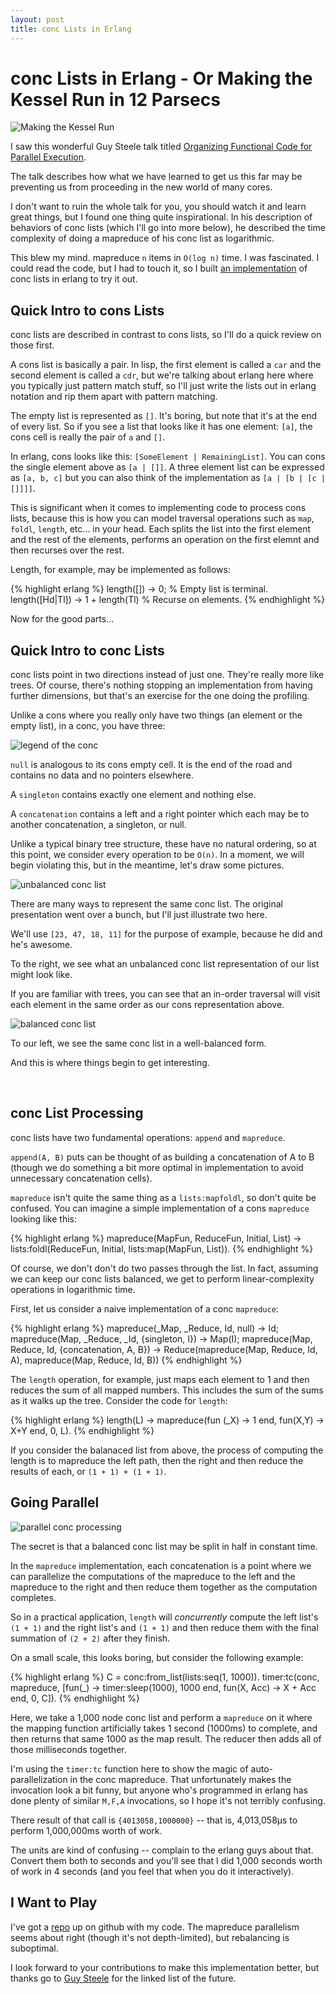 ```yaml
---
layout: post
title: conc Lists in Erlang
---
```


# conc Lists in Erlang - Or Making the Kessel Run in 12 Parsecs

<div>
  <img src="/images/kesselrun.png"
       alt="Making the Kessel Run"
       class="floatright"/>
</div>

I saw this wonderful Guy Steele talk titled [Organizing Functional
Code for Parallel Execution][guytalk].

The talk describes how what we have learned to get us this far may be
preventing us from proceeding in the new world of many cores.

I don't want to ruin the whole talk for you, you should watch it and
learn great things, but I found one thing quite inspirational.  In his
description of behaviors of conc lists (which I'll go into more
below), he described the time complexity of doing a mapreduce of his
conc list as logarithmic.

This blew my mind.  mapreduce `n` items in `O(log n)` time.  I was
fascinated.  I could read the code, but I had to touch it, so I built
[an implementation][repo] of conc lists in erlang to try it out.

## Quick Intro to cons Lists

conc lists are described in contrast to cons lists, so I'll do a quick
review on those first.

A cons list is basically a pair.  In lisp, the first element is called
a `car` and the second element is called a `cdr`, but we're talking
about erlang here where you typically just pattern match stuff, so
I'll just write the lists out in erlang notation and rip them apart
with pattern matching.

The empty list is represented as `[]`.  It's boring, but note that
it's at the end of every list.  So if you see a list that looks like
it has one element:  `[a]`, the cons cell is really the pair of `a`
and `[]`.

In erlang, cons looks like this: `[SomeElement | RemainingList]`.  You
can cons the single element above as `[a | []]`.  A three element list
can be expressed as `[a, b, c]` but you can also think of the
implementation as `[a | [b | [c | []]]]`.

This is significant when it comes to implementing code to process cons
lists, because this is how you can model traversal operations such as
`map`, `foldl`, `length`, etc... in your head.  Each splits the list
into the first element and the rest of the elements, performs an
operation on the first elemnt and then recurses over the rest.

Length, for example, may be implemented as follows:

{% highlight erlang %}
length([]) -> 0;                   % Empty list is terminal.
length([Hd|Tl]) -> 1 + length(Tl)  % Recurse on elements.
{% endhighlight %}

Now for the good parts...

## Quick Intro to conc Lists

conc lists point in two directions instead of just one.  They're
really more like trees.  Of course, there's nothing stopping an
implementation from having further dimensions, but that's an exercise
for the one doing the profiling.

Unlike a cons where you really only have two things (an element or the
empty list), in a conc, you have three:

<div>
  <img src="/images/conc-legend.png"
    alt="legend of the conc" class="centered"/>
</div>

`null` is analogous to its cons empty cell.  It is the end of the road
and contains no data and no pointers elsewhere.

A `singleton` contains exactly one element and nothing else.

A `concatenation` contains a left and a right pointer which each may
be to another concatenation, a singleton, or null.

Unlike a typical binary tree structure, these have no natural
ordering, so at this point, we consider every operation to be `O(n)`.
In a moment, we will begin violating this, but in the meantime, let's
draw some pictures.

<div>
  <img src="/images/conc-unbalanced.png"
       alt="unbalanced conc list"
       class="floatright"/>
</div>

There are many ways to represent the same conc list.  The original
presentation went over a bunch, but I'll just illustrate two here.

We'll use `[23, 47, 18, 11]` for the purpose of example, because he
did and he's awesome.

To the right, we see what an unbalanced conc list representation of
our list might look like.

If you are familiar with trees, you can see that an in-order traversal
will visit each element in the same order as our cons representation
above.

<div>
  <img src="/images/conc-balanced.png"
       alt="balanced conc list"
       class="floatleft"/>
</div>

To our left, we see the same conc list in a well-balanced form.

And this is where things begin to get interesting.

<br style="clear: both"/>

## conc List Processing

conc lists have two fundamental operations: `append` and `mapreduce`.

`append(A, B)` puts can be thought of as building a concatenation of A
to B (though we do something a bit more optimal in implementation to
avoid unnecessary concatenation cells).

`mapreduce` isn't quite the same thing as a `lists:mapfoldl`, so don't
quite be confused.  You can imagine a simple implementation of a cons
`mapreduce` looking like this:

{% highlight erlang %}
mapreduce(MapFun, ReduceFun, Initial, List) ->
    lists:foldl(ReduceFun, Initial,
                lists:map(MapFun, List)).
{% endhighlight %}

Of course, we don't don't do two passes through the list.  In fact,
assuming we can keep our conc lists balanced, we get to perform
linear-complexity operations in logarithmic time.

First, let us consider a naive implementation of a conc `mapreduce`:

{% highlight erlang %}
mapreduce(_Map, _Reduce, Id, null) ->
    Id;
mapreduce(Map, _Reduce, _Id, {singleton, I}) ->
    Map(I);
mapreduce(Map, Reduce, Id, {concatenation, A, B}) ->
    Reduce(mapreduce(Map, Reduce, Id, A),
           mapreduce(Map, Reduce, Id, B))
{% endhighlight %}

The `length` operation, for example, just maps each element to 1 and
then reduces the sum of all mapped numbers.  This includes the sum of
the sums as it walks up the tree.  Consider the code for `length`:

{% highlight erlang %}
length(L) ->
    mapreduce(fun (_X) -> 1 end,
              fun(X,Y) -> X+Y end,
              0,
              L).
{% endhighlight %}

If you consider the balanaced list from above, the process of
computing the length is to mapreduce the left path, then the right
and then reduce the results of each, or `(1 + 1) + (1 + 1)`.

## Going Parallel

<div>
  <img src="/images/conc-parallel.png"
       alt="parallel conc processing"
       class="floatright"/>
</div>

The secret is that a balanced conc list may be split in half in
constant time.

In the `mapreduce` implementation, each concatenation is a point where
we can parallelize the computations of the mapreduce to the left and
the mapreduce to the right and then reduce them together as the
computation completes.

So in a practical application, `length` will *concurrently* compute
the left list's `(1 + 1)` and the right list's and `(1 + 1)` and then
reduce them with the final summation of `(2 + 2)` after they finish.

On a small scale, this looks boring, but consider the following
example:

{% highlight erlang %}
C = conc:from_list(lists:seq(1, 1000)).
timer:tc(conc, mapreduce,
         [fun(_) -> timer:sleep(1000), 1000 end,
          fun(X, Acc) -> X + Acc end,
          0,
          C]).
{% endhighlight %}

Here, we take a 1,000 node conc list and perform a `mapreduce` on it
where the mapping function artificially takes 1 second (1000ms) to
complete, and then returns that same 1000 as the map result.  The
reducer then adds all of those milliseconds together.

I'm using the `timer:tc` function here to show the magic of
auto-parallelization in the conc mapreduce.  That unfortunately makes
the invocation look a bit funny, but anyone who's programmed in erlang
has done plenty of similar `M,F,A` invocations, so I hope it's not
terribly confusing.

There result of that call is `{4013058,1000000}` -- that is,
4,013,058µs to perform 1,000,000ms worth of work.

The units are kind of confusing -- complain to the erlang guys about
that.  Convert them both to seconds and you'll see that I did 1,000
seconds worth of work in 4 seconds (and you feel that when you do it
interactively).

## I Want to Play

I've got a [repo][repo] up on github with my code.  The mapreduce
parallelism seems about right (though it's not depth-limited), but
rebalancing is suboptimal.

I look forward to your contributions to make this implementation
better, but thanks go to [Guy Steele][guy] for the linked list of the
future.

[guytalk]: http://vimeo.com/6624203
[guy]: http://research.sun.com/people/mybio.php?uid=25706
[repo]: http://github.com/dustin/erl-conc
